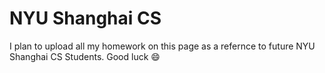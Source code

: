 # NYU Shanghai CS
I plan to upload all my homework on this page as a refernce to future NYU Shanghai CS Students. Good luck :smile:

